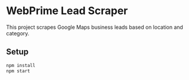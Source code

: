 # WebPrime Lead Scraper

This project scrapes Google Maps business leads based on location and category.

## Setup

```bash
npm install
npm start
